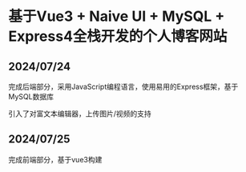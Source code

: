 # 基于Vue3 + Naive UI + MySQL + Express4全栈开发的个人博客网站

## 2024/07/24 
完成后端部分，采用JavaScript编程语言，使用易用的Express框架，基于MySQL数据库

引入了对富文本编辑器，上传图片/视频的支持

## 2024/07/25
完成前端部分，基于vue3构建
